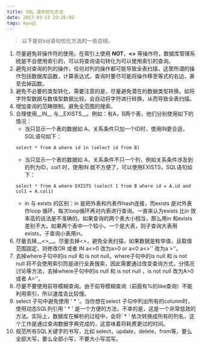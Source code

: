 ```yaml
---
title: SQL 语句优化方法
date: 2017-03-13 23:26:02
tags: mysql
---
```

> 以下是对sql语句优化方法的一些总结。
<!-- more -->

1. 尽量避免非操作符的使用，在索引上使用 __NOT__，__<>__ 等操作符，数据库管理系统是不会使用索引的，可以将查询语句转化为可以使用索引的查询。
2. 避免对查询的列的操作，任何对列的操作都可能导致全表扫描，这里所谓的操作包括数据库函数，计算表达式，查询时要尽可能将操作移至等式的右边，甚至去掉函数。
3. 避免不必要的类型转化，需要注意的是，尽量避免潜在的数据类型转换。如将字符型数据与数值型数据比较，会自动将字符进行转换，从而导致全表扫描。
4. 增加查询的范畴限制。避免全范围的搜索。
5. 合理使用__IN__ 与__EXISTS__。例如：有A，B两个表，他们分别使用如下的情况：
	- 当只显示一个表的数据如 A，关系条件只加一个ID时，使用IN更合适，SQL语句如下：
	```
	select * from A where id in (select id from B)
	```
	- 当只显示一个表的数据如 A，关系条件不只一个列，例如关系条件涉及到的列为ID，col1 时，使用IN 就不方便了，可以使用EXISTS，SQL语句如下：
	```
	select * from A where EXISTS (select 1 from B where id = A.id and col1 = A.col1)
	```
	- in 与 exists 的区别：in 是把外表和内表作hash连接，而exists 是对外表作loop 循环，每次loop循环再对内表进行查询。一直来认为exists 比in 效率高的说法是不准确的。如果查询的两个表大小相当，那么用in 和exists 差别不大。如果两个表中一个较小，一个是大表，则子查询大表用exists，子查询小表用in。
6. 尽量去掉__<>__。尽量去掉<>，避免全表扫描，如果数据是枚举值，且取值范围固定，则修改OR 或者 IN a<>0 改为a>0 or a<0 a<>'' 改为a >''。
7. 去掉where子句中的is null 和 is not null。where子句中的is null 和 is not null 将不会使用索引而是进行全表搜索，因此需要通过改变查询方式，分情况讨论等方法，去掉where子句中的is null 和 is not null ，is not null 改为A>0 或者 A>''。
8. 尽量不要使用前导模糊查询。由于前导模糊查询（前面有%的like查询）不能利用索引，所以速度会比较慢。
9. select 子句中避免使用 ' * '。当你想在select 子句中列出所有的column时，使用动态SQL列引用 ' * ' 是一个方便的方法，不幸的是，这是一个非常低效的方法。实际上，数据库在解析的过程中，会将' * ' 依次转换成所有的列名，这个工作是通过查询数据字典完成的，这意味着将耗费更过的时间。
10. 规范所有SQL关键字的书写，比如 select，update，delete，from等，要么全部大写，要么全部小写，不要大小写混写。
